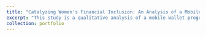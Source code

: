 ```yaml
---
title: "Catalyzing Women's Financial Inclusion: An Analysis of a Mobile Wallet Program in Pakistan"
excerpt: "This study is a qualitative analysis of a mobile wallet program, through a women's not-for-profit microfinance institute for loan disbursements and payments"
collection: portfolio
---
```

<!--
This is an item in your portfolio. It can be have images or nice text. If you name the file .md, it will be parsed as markdown. If you name the file .html, it will be parsed as HTML. -->
